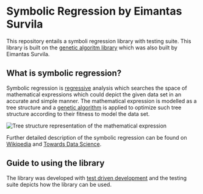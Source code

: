 # Symbolic Regression by Eimantas Survila

This repository entails a symboli regression library with testing suite. This library is built on the [genetic algoritm library](https://github.com/Survila-Dev/Genetic-Algorithm-02) which was also built by Eimantas Survila.

## What is symbolic regression?

Symbolic regression is [regressive](https://en.wikipedia.org/wiki/Regression_analysis) analysis which searches the space of mathematical expressions which could depict the given data set in an accurate and simple manner. The mathematical expression is modelled as a tree structure and a [genetic algorithm](https://en.wikipedia.org/wiki/Genetic_algorithm) is applied to optimize such tree structure according to their fitness to model the data set.

![Tree structure representation of the mathematical expression](https://upload.wikimedia.org/wikipedia/commons/7/77/Genetic_Program_Tree.png "Tree structure representation of the mathematical expression (Wikipedia)")

Further detailed description of the symbolic regression can be found on [Wikipedia](https://en.wikipedia.org/wiki/Symbolic_regression) and [Towards Data Science](https://towardsdatascience.com/symbolic-regression-the-forgotten-machine-learning-method-ac50365a7d95).

## Guide to using the library

The library was developed with [test driven development](https://en.wikipedia.org/wiki/Test-driven_development) and the testing suite depicts how the library can be used.
